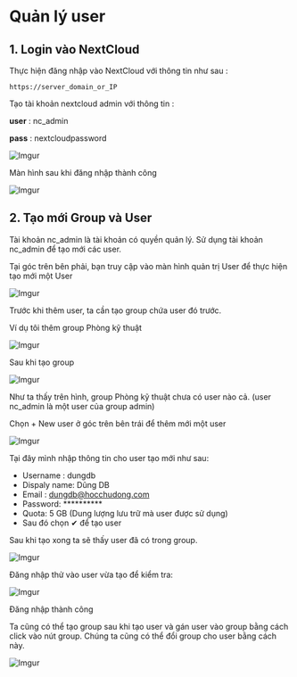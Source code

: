 # Quản lý user 

## 1. Login vào NextCloud
Thực hiện đăng nhập vào NextCloud với thông tin như sau :

    https://server_domain_or_IP

Tạo tài khoản nextcloud admin với thông tin :

**user** : nc_admin

**pass** : nextcloudpassword

![Imgur](https://i.imgur.com/kA2Pf75.png)

Màn hình sau khi đăng nhập thành công

![Imgur](https://i.imgur.com/b5OZxxR.png)

## 2. Tạo mới Group và User

Tài khoản nc_admin là tài khoản có quyền quản lý. Sử dụng tài khoản nc_admin để tạo mới các user.

Tại góc trên bên phải, bạn truy cập vào màn hình quản trị User để thực hiện tạo mới một User

![Imgur](https://i.imgur.com/aCGbrC0.png)

Trước khi thêm user, ta cần tạo group chứa user đó trước.

Ví dụ tôi thêm group Phòng kỹ thuật

![Imgur](https://i.imgur.com/2fuJ31N.png)

Sau khi tạo group

![Imgur](https://i.imgur.com/bdBTUk5.png)

Như ta thấy trên hình, group Phòng kỹ thuật chưa có user nào cả. (user nc_admin là một user của group admin)

Chọn + New user ở góc trên bên trái để thêm mới một user

![Imgur](https://i.imgur.com/gMGJGtj.png)

Tại đây mình nhập thông tin cho user tạo mới như sau:

- Username : dungdb
- Dispaly name: Dũng DB
- Email : dungdb@hocchudong.com
- Password: **********
- Quota: 5 GB (Dung lượng lưu trữ mà user được sử dụng)
- Sau đó chọn ✔ để tạo user

Sau khi tạo xong ta sẽ thấy user đã có trong group.

![Imgur](https://i.imgur.com/EIRi66y.png)

Đăng nhập thử vào user vừa tạo để kiểm tra:

![Imgur](https://i.imgur.com/p0HEzQo.png)

Đăng nhập thành công

Ta cũng có thể tạo group sau khi tạo user và gán user vào group bằng cách click vào nút group. Chúng ta cũng có thể đổi group cho user bằng cách này.

![Imgur](https://i.imgur.com/kDrmxGU.png)


